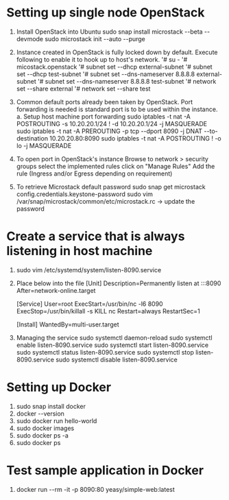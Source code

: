 # Setting up single node OpenStack
1. Install OpenStack into Ubuntu
   sudo snap install microstack --beta --devmode
   sudo microstack init --auto --purge
2. Instance created in OpenStack is fully locked down by default. Execute following to enable it to hook up to host's network.
   '# su -
   '# micostack.openstack
   '# subnet set --dhcp external-subnet
   '# subnet set --dhcp test-subnet
   '# subnet set --dns-nameserver 8.8.8.8 external-subnet
   '# subnet set --dns-nameserver 8.8.8.8 test-subnet
   '# network set --share external
   '# network set --share test
3. Common default ports already been taken by OpenStack. Port forwarding is needed is standard port is to be used within the instance.
   a. Setup host machine port forwarding
       sudo iptables -t nat -A POSTROUTING -s 10.20.20.1/24 ! -d 10.20.20.1/24 -j MASQUERADE
       sudo iptables -t nat -A PREROUTING -p tcp --dport 8090 -j DNAT --to-destination 10.20.20.80:8090
       sudo iptables -t nat -A POSTROUTING ! -o lo -j MASQUERADE
4. To open port in OpenStack's instance
   Browse to network > security groups
   select the implemented rules
   click on "Manage Rules"
   Add the rule (Ingress and/or Egress depending on requirement)

5. To retrieve Microstack default password
   sudo snap get microstack config.credentials.keystone-password
   sudo vim /var/snap/microstack/common/etc/microstack.rc -> update the password

# Create a service that is always listening in host machine
1. sudo vim /etc/systemd/system/listen-8090.service
2. Place below into the file
   [Unit]
   Description=Permanently listen at :::8090
   After=network-online.target

   [Service]
   User=root
   ExecStart=/usr/bin/nc -l6 8090
   ExecStop=/usr/bin/killall -s KILL nc
   Restart=always
   RestartSec=1

   [Install]
   WantedBy=multi-user.target

3. Managing the service
   sudo systemctl daemon-reload
   sudo systemctl enable listen-8090.service
   sudo systemctl start listen-8090.service
   sudo systemctl status listen-8090.service
   sudo systemctl stop listen-8090.service
   sudo systemctl disable listen-8090.service

# Setting up Docker
1. sudo snap install docker
2. docker --version
3. sudo docker run hello-world
4. sudo docker images
5. sudo docker ps -a
6. sudo docker ps

# Test sample application in Docker
1. docker run --rm -it -p 8090:80 yeasy/simple-web:latest
   
